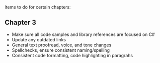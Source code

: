 
Items to do for certain chapters:

## Chapter 3

- Make sure all code samples and library references are focused on C#
- Update any outdated links
- General text proofread, voice, and tone changes
- Spellchecks, ensure consistent naming/spelling
- Consistent code formatting, code highlighting in paragrahs


